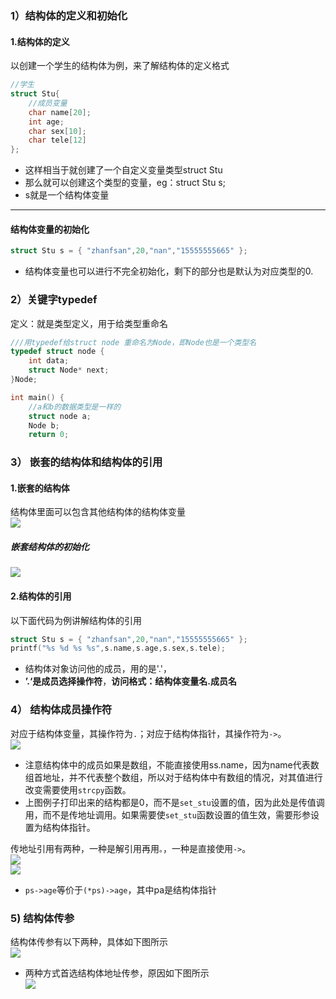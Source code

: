 ### 1）结构体的定义和初始化
#### 1.结构体的定义
以创建一个学生的结构体为例，来了解结构体的定义格式
```c
//学生
struct Stu{
	//成员变量
	char name[20];
	int age;
	char sex[10];
	char tele[12]
};
```
* 这样相当于就创建了一个自定义变量类型struct Stu
* 那么就可以创建这个类型的变量，eg：struct Stu s;
* s就是一个结构体变量
***
#### 结构体变量的初始化
```c
struct Stu s = { "zhanfsan",20,"nan","15555555665" };
```
* 结构体变量也可以进行不完全初始化，剩下的部分也是默认为对应类型的0.

### 2）关键字typedef
定义：就是类型定义，用于给类型重命名
```c
///用typedef给struct node 重命名为Node，即Node也是一个类型名
typedef struct node {
	int data;
	struct Node* next;
}Node;

int main() {
	//a和b的数据类型是一样的
	struct node a;
	Node b;
	return 0;

```


### 3） 嵌套的结构体和结构体的引用
#### 1.嵌套的结构体
结构体里面可以包含其他结构体的结构体变量  
![](assets/09结构体/file-20250125123009282.png)  
##### 嵌套结构体的初始化  
![](assets/09结构体/file-20250125123411040.png)  


#### 2.结构体的引用
以下面代码为例讲解结构体的引用
```c
struct Stu s = { "zhanfsan",20,"nan","15555555665" };
printf("%s %d %s %s",s.name,s.age,s.sex,s.tele);
```
* 结构体对象访问他的成员，用的是'.'，
* **’.‘是成员选择操作符**，**访问格式：结构体变量名.成员名**


### 4） 结构体成员操作符
对应于结构体变量，其操作符为`.`；对应于结构体指针，其操作符为`->`。    
![](assets/03操作符、逗号表达式、类型转换/file-20250124191538071.png)  
* 注意结构体中的成员如果是数组，不能直接使用ss.name，因为name代表数组首地址，并不代表整个数组，所以对于结构体中有数组的情况，对其值进行改变需要使用`strcpy`函数。
* 上图例子打印出来的结构都是0，而不是`set_stu`设置的值，因为此处是传值调用，而不是传地址调用。如果需要使`set_stu`函数设置的值生效，需要形参设置为结构体指针。

传地址引用有两种，一种是解引用再用`。`，一种是直接使用`->`。  
![](assets/09结构体/file-20250124210623225.png)  
![](assets/09结构体/file-20250124210717860.png)  
* `ps->age`等价于`(*ps)->age`，其中pa是结构体指针

### 5) 结构体传参
结构体传参有以下两种，具体如下图所示  
![](assets/09结构体/file-20250125124358170.png)  
* 两种方式首选结构体地址传参，原因如下图所示  
![](assets/09结构体/file-20250125124334025.png)  

